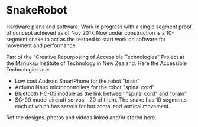# SnakeRobot
Hardware plans and software. Work in progress with a single segment proof of concept achieved as of Nov 2017.
Now under construction is a 10-segment snake to act as the testbed to start work on software for movement and performance.

Part of the "Creative Repurposing of Accessible Technologies" Project at the Manukau Institute of Technology in New Zealand.
Here the Accessible Technologies are:
- Low cost Android SmartPhone for the robot "brain"
- Arduino Nano microcontrollers for the robot "spinal cord"
- Bluetooth HC-05 module as the link between "spinal cord" and "brain"
- SG-90 model aircraft servos - 20 of them. 
  The snake has 10 segments each of which has servos for horizontal and vertical movement.
  
Ref the designs. photos and videos linked and/or stored here.
